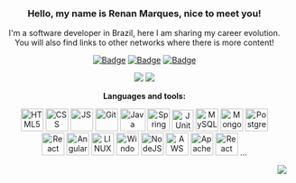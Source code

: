 <div align="center">
  
### Hello, my name is Renan Marques, nice to meet you!

I'm a software developer in Brazil, here I am sharing my career evolution. </br> You will also find links to other networks where there is more content!

[![Badge](https://img.shields.io/static/v1?labelColor=blue&label&message=Linkedin&color=blue&style=flat-square&logo=Linkedin)](https://www.linkedin.com/in/renan-marques-dev/)
[![Badge](https://img.shields.io/static/v1?labelColor=black&label&message=Medium&color=black&style=flat-square&logo=Medium)](https://renan04-marques.medium.com/)
[![Badge](https://img.shields.io/static/v1?labelColor=white&label&message=Instagram&color=white&style=flat-square&logo=Instagram)](https://www.instagram.com/remarques.tech/)
 
![](https://github-profile-summary-cards.vercel.app/api/cards/stats?username=Re04nan&theme=github_dark)
![](https://github-profile-summary-cards.vercel.app/api/cards/repos-per-language?username=Re04nan&theme=github_dark)
  
**Languages and tools:**
  
<div align="center">
<img src="https://img.icons8.com/color/48/000000/html-5--v1.png" alt="HTML5" title="HTML5" width="40" height="40"/>
<img src="https://img.icons8.com/color/48/000000/css3.png" alt="CSS" title="CSS" width="40" height="40"/>
<img src="https://img.icons8.com/color/50/000000/javascript.png" alt="JS" title="JavaScript" width="40" height="40"/>
<img src="https://img.icons8.com/color/48/000000/git.png" alt="Git" title="Git" width="40" height="40"/>
<img src="https://img.icons8.com/color/48/4a90e2/java-coffee-cup-logo.png" alt="Java" title="Java" width="45" height="40"/>
<img src="https://img.icons8.com/color/48/4a90e2/spring-logo.png" alt="Spring" title="Spring" width="40" height="40"/>
<img src="https://junit.org/junit5/assets/img/junit5-logo.png" alt="JUnit 5" title="JUnit 5" width="38" height="38"/>
  
<img src="https://img.icons8.com/color/48/000000/mysql-logo.png" alt="MySQL" title="MySQL" width="40" height="40"/>
<img src="https://img.icons8.com/color/48/4a90e2/mongodb.png" alt="MongoDB" title="MongoDB" width="40" height="40"/>
<img src="https://img.icons8.com/color/48/000000/postgreesql.png" alt="PostgreSQL" title="PostgreSQL" width="40" height="40"/>
</br>
<img src="https://img.icons8.com/plasticine/100/4a90e2/react.png" alt="React" title="React" width="40" height="40"/>
<img src="https://img.icons8.com/color/344/angularjs.png" alt="Angular" title="Angular" width="40" height="40"/>
<img src="https://img.icons8.com/color/48/4a90e2/linux.png" alt="LINUX" title="LINUX" width="40" height="40"/>
<img src="https://img.icons8.com/color/48/4a90e2/windows-10.png" alt="Windows" title="Windows" width="40" height="40"/>
<img src="https://img.icons8.com/color/48/4a90e2/nodejs.png" alt="NodeJS" title="NodeJS" width="40" height="40"/>
<img src="https://cdn.freebiesupply.com/logos/large/2x/aws-ec2-logo-png-transparent.png" alt="AWS EC2" title="AWS EC2" width="40" height="40"/>
<img src="https://www.iconattitude.com/icons/open_icon_library/apps/png/256/apache.png" alt="Apache" title="Apache" width="40" height="40"/>
<img src="https://img.icons8.com/color/48/000000/react-native.png" alt="React Native" title="React Native" width="40" height="40"/>
...
  
</div>
  
<div align="right">
  
![](https://komarev.com/ghpvc/?username=Re04nan&label=visitors&color=blue)

</div> 
</div>
